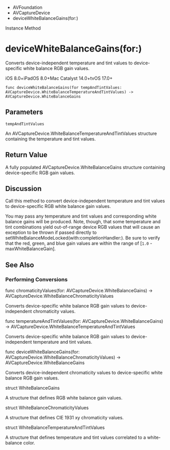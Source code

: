 

- AVFoundation
- AVCaptureDevice
-  deviceWhiteBalanceGains(for:) 

Instance Method

# deviceWhiteBalanceGains(for:)

Converts device-independent temperature and tint values to device-specific white balance RGB gain values.

iOS 8.0+iPadOS 8.0+Mac Catalyst 14.0+tvOS 17.0+

``` source
func deviceWhiteBalanceGains(for tempAndTintValues: AVCaptureDevice.WhiteBalanceTemperatureAndTintValues) -> AVCaptureDevice.WhiteBalanceGains
```

## Parameters 

`tempAndTintValues`  

An AVCaptureDevice.WhiteBalanceTemperatureAndTintValues structure containing the temperature and tint values.

## Return Value

A fully populated AVCaptureDevice.WhiteBalanceGains structure containing device-specific RGB gain values.

## Discussion

Call this method to convert device-independent temperature and tint values to device-specific RGB white balance gain values.

You may pass any temperature and tint values and corresponding white balance gains will be produced. Note, though, that some temperature and tint combinations yield out-of-range device RGB values that will cause an exception to be thrown if passed directly to setWhiteBalanceModeLocked(with:completionHandler:). Be sure to verify that the red, green, and blue gain values are within the range of \[`1.0` - maxWhiteBalanceGain\].

## See Also

### Performing Conversions

func chromaticityValues(for: AVCaptureDevice.WhiteBalanceGains) -> AVCaptureDevice.WhiteBalanceChromaticityValues

Converts device-specific white balance RGB gain values to device-independent chromaticity values.

func temperatureAndTintValues(for: AVCaptureDevice.WhiteBalanceGains) -> AVCaptureDevice.WhiteBalanceTemperatureAndTintValues

Converts device-specific white balance RGB gain values to device-independent temperature and tint values.

func deviceWhiteBalanceGains(for: AVCaptureDevice.WhiteBalanceChromaticityValues) -> AVCaptureDevice.WhiteBalanceGains

Converts device-independent chromaticity values to device-specific white balance RGB gain values.

struct WhiteBalanceGains

A structure that defines RGB white balance gain values.

struct WhiteBalanceChromaticityValues

A structure that defines CIE 1931 xy chromaticity values.

struct WhiteBalanceTemperatureAndTintValues

A structure that defines temperature and tint values correlated to a white-balance color.


